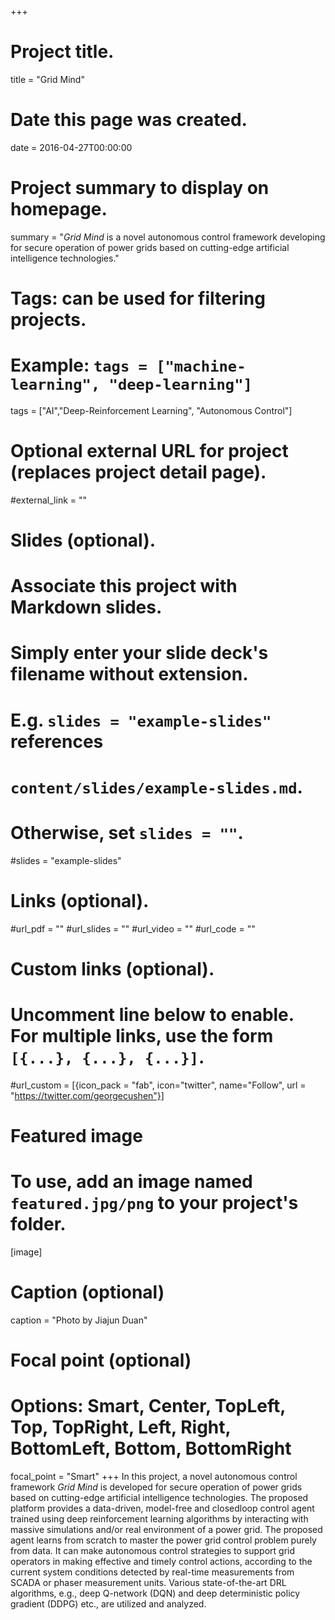 +++
# Project title.
title = "Grid Mind"

# Date this page was created.
date = 2016-04-27T00:00:00

# Project summary to display on homepage.
summary = "*Grid Mind* is a novel autonomous control framework developing for secure operation of power grids based on cutting-edge artificial intelligence technologies."

# Tags: can be used for filtering projects.
# Example: `tags = ["machine-learning", "deep-learning"]`
tags = ["AI","Deep-Reinforcement Learning", "Autonomous Control"]

# Optional external URL for project (replaces project detail page).
#external_link = ""

# Slides (optional).
#   Associate this project with Markdown slides.
#   Simply enter your slide deck's filename without extension.
#   E.g. `slides = "example-slides"` references 
#   `content/slides/example-slides.md`.
#   Otherwise, set `slides = ""`.
#slides = "example-slides"

# Links (optional).
#url_pdf = ""
#url_slides = ""
#url_video = ""
#url_code = ""

# Custom links (optional).
#   Uncomment line below to enable. For multiple links, use the form `[{...}, {...}, {...}]`.
#url_custom = [{icon_pack = "fab", icon="twitter", name="Follow", url = "https://twitter.com/georgecushen"}]

# Featured image
# To use, add an image named `featured.jpg/png` to your project's folder. 
[image]
  # Caption (optional)
  caption = "Photo by Jiajun Duan"
  
  # Focal point (optional)
  # Options: Smart, Center, TopLeft, Top, TopRight, Left, Right, BottomLeft, Bottom, BottomRight
  focal_point = "Smart"
+++
In this project, a novel autonomous control framework *Grid Mind* is developed for secure operation of power grids based on cutting-edge artificial intelligence technologies. The proposed platform provides a data-driven, model-free and closedloop control agent trained using deep reinforcement learning algorithms by interacting with massive simulations and/or real environment of a power grid. The proposed agent learns from scratch to master the power grid control problem purely from data. It can make autonomous control strategies to support grid operators in making effective and timely control actions, according to the current system conditions detected by real-time measurements from SCADA or phaser measurement units. Various state-of-the-art DRL algorithms, e.g., deep Q-network (DQN) and deep deterministic policy gradient (DDPG) etc., are utilized and analyzed.
